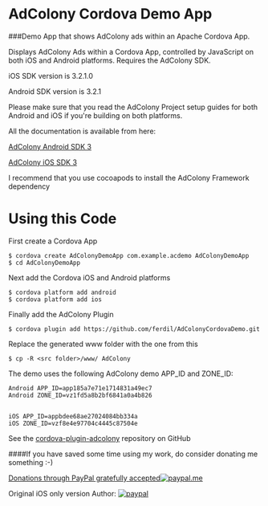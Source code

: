 # AdColony Cordova Demo App
###Demo App that shows AdColony ads within an Apache Cordova App.

Displays AdColony Ads within a Cordova App, controlled by JavaScript on both iOS and Android platforms. Requires the AdColony SDK.

iOS SDK version is 3.2.1.0

Android SDK version is 3.2.1

Please make sure that you read the AdColony Project setup guides for both Android and iOS if you're building on both platforms.

All the documentation is available from here:

[AdColony Android SDK 3](https://github.com/AdColony/AdColony-Android-SDK-3)

[AdColony iOS SDK 3](https://github.com/AdColony/AdColony-iOS-SDK-3)

I recommend that you use cocoapods to install the AdColony Framework dependency

# Using this Code

First create a Cordova App
```
$ cordova create AdColonyDemoApp com.example.acdemo AdColonyDemoApp
$ cd AdColonyDemoApp
```

Next add the Cordova iOS and Android platforms
```
$ cordova platform add android
$ cordova platform add ios
```

Finally add the AdColony Plugin

```
$ cordova plugin add https://github.com/ferdil/AdColonyCordovaDemo.git
```

Replace the generated www folder with the one from this 
```
$ cp -R <src folder>/www/ AdColony
```

 
The demo uses the following AdColony demo APP\_ID and ZONE_ID:

```
Android APP_ID=app185a7e71e1714831a49ec7
Android ZONE_ID=vz1fd5a8b2bf6841a0a4b826


iOS APP_ID=appbdee68ae27024084bb334a
iOS ZONE_ID=vzf8e4e97704c4445c87504e
```

See the  [cordova-plugin-adcolony](https://github.com/ferdil/AdColonyCordovaDemo) repository on GitHub


####If you have saved some time using my work, do consider donating me something :-)

[Donations through PayPal gratefully accepted![paypal.me](https://www.paypalobjects.com/webstatic/paypalme/images/social/pplogo120_4_3.png)](https://www.paypal.me/LADEIRA137)

Original iOS only version Author:
[![paypal](https://www.paypalobjects.com/en_US/i/btn/btn_donateCC_LG.gif)](https://www.paypal.com/cgi-bin/webscr?cmd=_s-xclick&hosted_button_id=QVU9KQVD2VZML)
